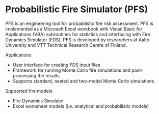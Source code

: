 # Probabilistic Fire Simulator (PFS)

PFS is an engineering tool for probabilistic fire risk assessment. PFS is implemented as a Microsoft Excel workbook with Visual Basic for Applications (VBA) subroutines for statistics and interfacing with Fire Dynamics Simulator (FDS). PFS is developed by researchers at Aalto University and VTT Technical Research Centre of Finland. 

Applications 
- User interface for creating FDS input files 
- Framework for running Monte Carlo fire simulations and post-processing the results 
- Supports standard, nested and two-model Monte Carlo simulations 

Supported fire models 
- Fire Dynamics Simulator 
- Excel worksheet models (i.e. analytical and probabilistic models) 
# 
